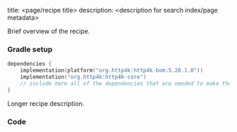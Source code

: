 title: <page/recipe title>
description: <description for search index/page metadata>

Brief overview of the recipe.

### Gradle setup
```kotlin
dependencies {
    implementation(platform("org.http4k:http4k-bom:5.28.1.0"))
    implementation("org.http4k:http4k-core")
    // include here all of the dependencies that are needed to make the code run
}
```

Longer recipe description.

### Code [<img class="octocat"/>](https://github.com/http4k/http4k/blob/master/src/docs/howto/<folder>/example.kt)

<script src="https://gist-it.appspot.com/https://github.com/http4k/http4k/blob/master/src/docs/howto/<folder>/example.kt"></script>
```
